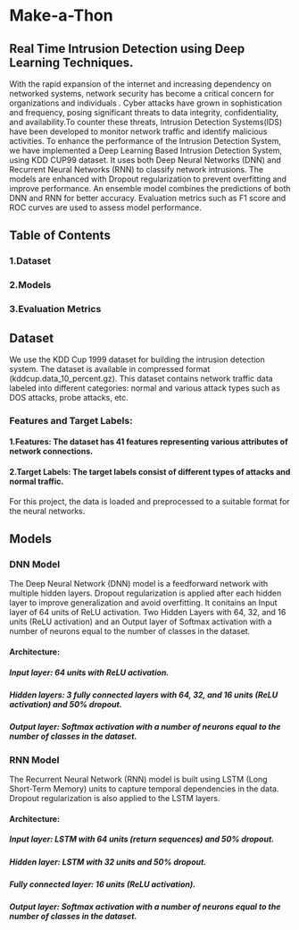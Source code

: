 # Make-a-Thon
## Real Time Intrusion Detection using Deep Learning Techniques.
With the rapid expansion of the internet and increasing dependency on networked systems, network security has become a critical concern for organizations and individuals . Cyber attacks have grown in sophistication and frequency, posing significant threats to data integrity, confidentiality, and availability.To counter these threats, Intrusion Detection Systems(IDS) have been developed to monitor network traffic and identify malicious activities.
To enhance the performance of the Intrusion Detection System, we have implemented a Deep Learning Based Intrusion Detection System, using KDD CUP99 dataset.
It uses both Deep Neural Networks (DNN) and Recurrent Neural Networks (RNN) to classify network intrusions. The models are enhanced with Dropout regularization to prevent overfitting and improve performance. An ensemble model combines the predictions of both DNN and RNN for better accuracy. Evaluation metrics such as F1 score and ROC curves are used to assess model performance.
## Table of Contents
### 1.Dataset
### 2.Models
### 3.Evaluation Metrics

## Dataset
We use the KDD Cup 1999 dataset for building the intrusion detection system. The dataset is available in compressed format (kddcup.data_10_percent.gz). This dataset contains network traffic data labeled into different categories: normal and various attack types such as DOS attacks, probe attacks, etc.
### Features and Target Labels:
#### 1.Features: The dataset has 41 features representing various attributes of network connections.
#### 2.Target Labels: The target labels consist of different types of attacks and normal traffic.
For this project, the data is loaded and preprocessed to a suitable format for the neural networks.

## Models
### DNN Model
The Deep Neural Network (DNN) model is a feedforward network with multiple hidden layers. Dropout regularization is applied after each hidden layer to improve generalization and avoid overfitting.
It conitains an Input layer of 64 units of ReLU activation. Two Hidden Layers with 64, 32, and 16 units (ReLU activation) and an Output layer of Softmax activation with a number of neurons equal to the number of classes in the dataset.
#### Architecture:

##### Input layer: 64 units with ReLU activation.
##### Hidden layers: 3 fully connected layers with 64, 32, and 16 units (ReLU activation) and 50% dropout.
##### Output layer: Softmax activation with a number of neurons equal to the number of classes in the dataset.

### RNN Model 
The Recurrent Neural Network (RNN) model is built using LSTM (Long Short-Term Memory) units to capture temporal dependencies in the data. Dropout regularization is also applied to the LSTM layers.
#### Architecture:

##### Input layer: LSTM with 64 units (return sequences) and 50% dropout.
##### Hidden layer: LSTM with 32 units and 50% dropout.
##### Fully connected layer: 16 units (ReLU activation).
##### Output layer: Softmax activation with a number of neurons equal to the number of classes in the dataset.
